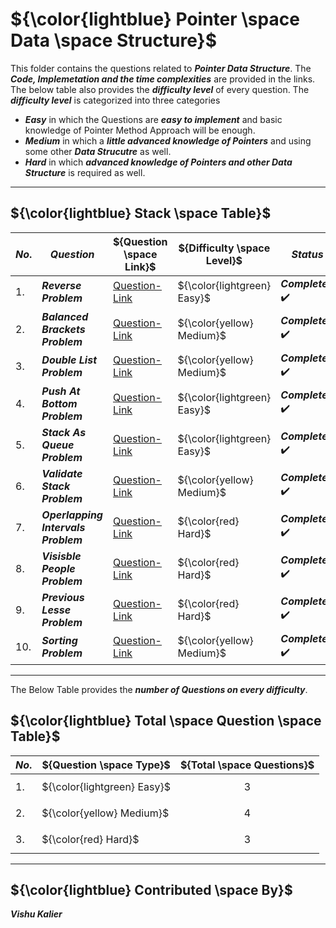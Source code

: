 # ${\color{lightblue} Pointer \space Data \space Structure}$

This folder contains the questions related to ***Pointer Data Structure***. The ***Code, Implemetation and the time complexities*** are provided in the links. The 
below table also provides the ***difficulty level*** of every question. The ***difficulty level*** is categorized into three categories
- ***Easy*** in which the Questions are ***easy to implement*** and basic knowledge of Pointer Method Approach will be enough.
- ***Medium*** in which a ***little advanced knowledge of Pointers*** and using some other ***Data Strucutre*** as well.
- ***Hard*** in which ***advanced knowledge of Pointers and other Data Structure*** is required as well.

-----

## ${\color{lightblue} Stack \space Table}$


| ${No.}$ | ${Question}$ | ${Question \space Link}$ | ${Difficulty \space Level}$ | ${Status}$ |
|-|-|-|-|-|
| 1. | ***Reverse Problem*** | [Question-Link](https://github.com/VishuKalier2003/Reversing-Number/blob/main/Number.java) | ${\color{lightgreen} Easy}$ | ***Completed*** ✔️ |
| 2. | ***Balanced Brackets Problem*** | [Question-Link](https://github.com/VishuKalier2003/Balanced/blob/main/Balanced.java) | ${\color{yellow} Medium}$ | ***Completed*** ✔️ |
| 3. | ***Double List Problem*** | [Question-Link](https://github.com/VishuKalier2003/List-as-Stack/blob/main/DoubleList.java) | ${\color{yellow} Medium}$ | ***Completed*** ✔️ |
| 4. | ***Push At Bottom Problem*** | [Question-Link](https://github.com/VishuKalier2003/Push-At-Bottom/blob/main/PushAtBottom.java) | ${\color{lightgreen} Easy}$ | ***Completed*** ✔️ |
| 5. | ***Stack As Queue Problem*** | [Question-Link](https://github.com/VishuKalier2003/Stack-as-Queue/blob/main/Queues.java) | ${\color{lightgreen} Easy}$ | ***Completed*** ✔️ |
| 6. | ***Validate Stack Problem*** | [Question-Link](https://github.com/VishuKalier2003/Validating-Stack-Operations/blob/main/ValidateStack.java) | ${\color{yellow} Medium}$ | ***Completed*** :heavy_check_mark: |
| 7. | ***Operlapping Intervals Problem*** | [Question-Link](https://github.com/VishuKalier2003/Merging-Overlapping/blob/main/Merge.java) | ${\color{red} Hard}$ | ***Completed*** :heavy_check_mark: |
| 8. | ***Visisble People Problem*** | [Question-Link](https://github.com/VishuKalier2003/Visisble/blob/main/Visible.java) | ${\color{red} Hard}$ | ***Completed*** :heavy_check_mark: |
| 9. | ***Previous Lesse Problem*** | [Question-Link](https://github.com/VishuKalier2003/Previous/blob/main/Previous.java) | ${\color{red} Hard}$ | ***Completed*** :heavy_check_mark: |
| 10. | ***Sorting Problem*** | [Question-Link](https://github.com/VishuKalier2003/Sorting-By-Stack/blob/main/Sort.java) | ${\color{yellow} Medium}$ | ***Completed*** :heavy_check_mark: |

-----

The Below Table provides the ***number of Questions on every difficulty***.

## ${\color{lightblue} Total \space Question \space Table}$

| ${No.}$ | ${Question \space Type}$ | ${Total \space Questions}$ |
|-|-|-|
| 1. | ${\color{lightgreen} Easy}$ | $${3}$$ |
| 2. | ${\color{yellow} Medium}$ | $${4}$$ |
| 3. | ${\color{red} Hard}$ | $${3}$$ |

-----

## ${\color{lightblue} Contributed \space By}$
***Vishu Kalier***
